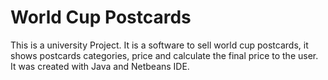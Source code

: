 ﻿# World Cup Postcards
This is a university Project. It is a software to sell world cup postcards, it shows postcards categories, price and calculate the final price to the user. It was created with Java and Netbeans IDE.
